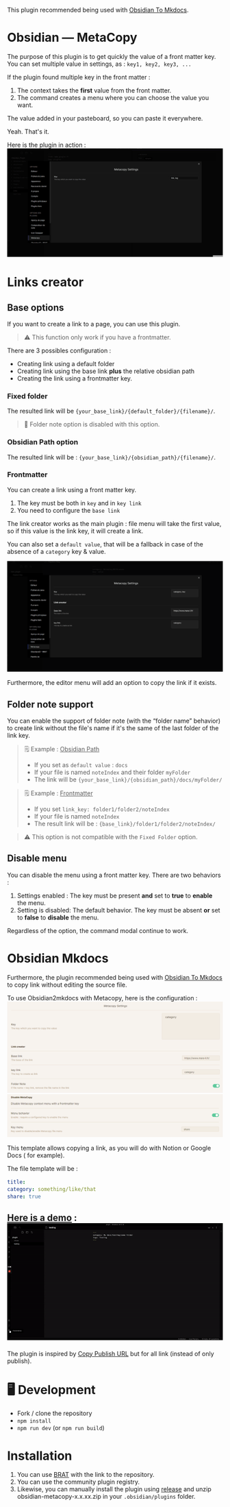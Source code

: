 This plugin recommended being used
with [Obsidian To Mkdocs](https://github.com/Mara-Li/mkdocs_obsidian_publish).

# Obsidian — MetaCopy

The purpose of this plugin is to get quickly the value of a front matter key. You can set multiple value in settings, as : `key1, key2, key3, ...`

If the plugin found multiple key in the front matter :

1. The context takes the **first** value from the front matter.
2. The command creates a menu where you can choose the value you want.

The value added in your pasteboard, so you can paste it everywhere.

Yeah. That's it.

Here is the plugin in action :
![presentation.gif](docs/presentation.gif)

# Links creator

## Base options

If you want to create a link to a page, you can use this plugin.

> ⚠️ This function only work if you have a frontmatter.

There are 3 possibles configuration :

- Creating link using a default folder
- Creating link using the base link **plus** the relative obsidian path
- Creating the link using a frontmatter key.

### Fixed folder

The resulted link will be `{your_base_link}/{default_folder}/{filename}/`.

> 💭 Folder note option is disabled with this option.

### Obsidian Path option

The resulted link will be : `{your_base_link}/{obsidian_path}/{filename}/`.

### Frontmatter

You can create a link using a front matter key.

1. The key must be both in `key` and in `key link`
2. You need to configure the `base link`

The link creator works as the main plugin : file menu will take the first value,
so if this value is the link key, it will create a link.

You can also set a `default value`, that will be a fallback in case of the
absence of a `category` key & value.

![link creation](docs/link_creation.gif)

Furthermore, the editor menu will add an option to copy the link if it exists.

## Folder note support

You can enable the support of folder note (with the “folder name” behavior) to
create link without the file's name if it's the same of the last folder of the
link key.

> ️🗒️ Example : <u>Obsidian Path</u>
> - If you set as `default value` : `docs`
> - If your file is named `noteIndex` and their folder `myFolder`
> - The link will be `{your_base_link}/{obsidian_path}/docs/myFolder/`

> 🗒️ Example : <u>Frontmatter</u>
> - If you set `link_key: folder1/folder2/noteIndex`
> - If your file is named `noteIndex`
> - The result link will be : `{base_link}/folder1/folder2/noteIndex/`

> ⚠️ This option is not compatible with the `Fixed Folder` option.

## Disable menu

You can disable the menu using a front matter key. There are two behaviors :

1. Settings enabled :
   The key must be present **and** set to **true** to **enable** the menu.
2. Setting is disabled:
   The default behavior.
   The key must be absent **or** set to **false** to **disable** the menu.

Regardless of the option, the command modal continue to work.

# Obsidian Mkdocs

Furthermore, the plugin recommended being used
with [Obsidian To Mkdocs](https://github.com/Mara-Li/mkdocs_obsidian_publish) to
copy link without editing the source file.

To use Obsidian2mkdocs with Metacopy, here is the configuration :
![](docs/metacopy3.png)
![](docs/metacopy2.png)

This template allows copying a link, as you will do with Notion or Google Docs (
for example).

The file template will be :
```yaml
title: 
category: something/like/that
share: true
```

[Here is a demo](https://www.loom.com/share/88c64da2ba194e219578d5911fb8e08d) : 
[![click to get a video !](docs/demo.gif)](https://www.loom.com/share/88c64da2ba194e219578d5911fb8e08d)
---

The plugin is inspired by [Copy Publish URL](https://github.com/kometenstaub/copy-publish-url) but for all link (instead of only publish).


# 🖥️ Development

- Fork / clone the repository
- `npm install`
- `npm run dev` (or `npm run build`)

# Installation

1. You can use [BRAT](https://github.com/TfTHacker/obsidian42-brat) with the link to the repository.
2. You can use the community plugin registry.
3. Likewise, you can manually install the plugin using [release](https://github.com/Mara-Li/obsidian-metacopy/releases) and unzip obsidian-metacopy-x.x.xx.zip in your `.obsidian/plugins` folder.
